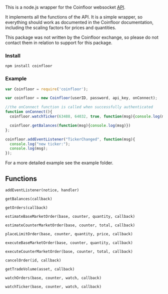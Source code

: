 This is a node.js wrapper for the Coinfloor websocket [API](https://github.com/coinfloor/API/blob/master/WEBSOCKET-README.md).

It implements all the functions of the API.
It is a simple wrapper, so everything should work as documented in the Coinfloor documentation, including the scaling factors for prices and quantities.

This package was not written by the Coinfloor exchange, so please do not contact them in relation to support for this package.

### Install

`npm install coinfloor`

### Example

```js
var Coinfloor = require('coinfloor');

var coinfloor = new Coinfloor(userID, password, api_key, onConnect);

//the onConnect function is called when successfully authenticated
function onConnect(){
  coinfloor.watchTicker(63488, 64032, true, function(msg){console.log(msg)});

  coinfloor.getBalances(function(msg){console.log(msg)})
};

coinfloor.addEventListener("TickerChanged", function(msg){
  console.log("new ticker:");
  console.log(msg);
});
```
For a more detailed example see the example folder.

## Functions

`addEventListener(notice, handler)`

`getBalances(callback)`

`getOrders(callback)`

`estimateBaseMarketOrder(base, counter, quantity, callback)`

`estimateCounterMarketOrder(base, counter, total, callback)`

`placeLimitOrder(base, counter, quantity, price, callback)`

`executeBaseMarketOrder(base, counter, quantity, callback)`

`executeCounterMarketOrder(base, counter, total, callback)`

`cancelOrder(id, callback)`

`getTradeVolume(asset, callback)`

`watchOrders(base, counter, watch, callback)`

`watchTicker(base, counter, watch, callback)`
